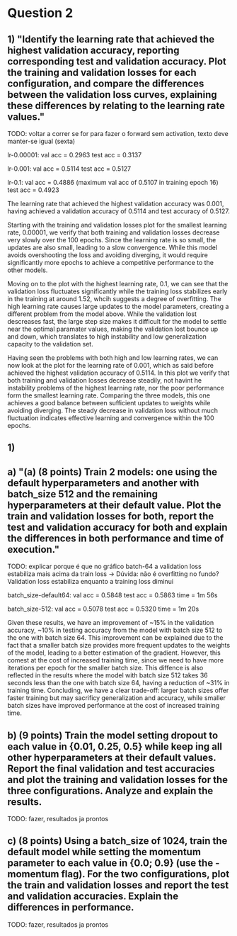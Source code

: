 # Question 2

## 1) "Identify the learning rate that achieved the highest validation accuracy, reporting corresponding test and validation accuracy. Plot the training and validation losses for each configuration, and compare the differences between the validation loss curves, explaining these differences by relating to the learning rate values."

TODO: voltar a correr se for para fazer o forward sem activation, texto deve manter-se igual (sexta)

lr-0.00001:
val acc = 0.2963
test acc = 0.3137

lr-0.001:
val acc = 0.5114
test acc = 0.5127

lr-0.1:
val acc = 0.4886 (maximum val acc of 0.5107 in training epoch 16)
test acc = 0.4923

The learning rate that achieved the highest validation accuracy was 0.001, having achieved a validation accuracy of 0.5114 and test accuracy of 0.5127.

Starting with the training and validation losses plot for the smallest learning rate, 0.00001, we verify that both training and validation losses decrease very slowly over the 100 epochs. Since the learning rate is so small, the updates are also small, leading to a slow convergence. While this model avoids overshooting the loss and avoiding diverging, it would require significantly more epochs to achieve a competitive performance to the other models.

Moving on to the plot with the highest learning rate, 0.1, we can see that the validation loss fluctuates significantly while the training loss stabilizes early in the training at around 1.52, whcih suggests a degree of overfitting. The high learning rate causes large updates to the model parameters, creating a different problem from the model above. While the validation lost descreases fast, the large step size makes it difficult for the model to settle near the optimal paramater values, making the validation lost bounce up and down, which translates to high instability and low generalization capacity to the validation set.

Having seen the problems with both high and low learning rates, we can now look at the plot for the learning rate of 0.001, which as said before achieved the highest validation accuracy of 0.5114. In this plot we verify that both training and validation losses decrease steadily, not havint he instability problems of the highest learning rate, nor the poor performance form the smallest learning rate. Comparing the three models, this one achieves a good balance between sufficient updates to weights while avoiding diverging. The steady decrease in validation loss without much fluctuation indicates effective learning and convergence within the 100 epochs.


## 1)

## a) "(a) (8 points) Train 2 models: one using the default hyperparameters and another with batch_size 512 and the remaining hyperparameters at their default value. Plot the train and validation losses for both, report the test and validation accuracy for both and explain the differences in both performance and time of execution."

TODO: explicar porque é que no gráfico batch-64 a validation loss estabiliza mais acima da train loss
    -> Dúvida: não é overfitting no fundo? Validation loss estabiliza enquanto a training loss diminui

batch_size-default64:
val acc = 0.5848
test acc = 0.5863
time = 1m 56s

batch_size-512:
val acc = 0.5078
test acc = 0.5320
time = 1m 20s

Given these results, we have an improvement of ~15% in the validation accuracy, ~10% in testing accuracy from the model with batch size 512 to the one with batch size 64. This improvement can be explained due to the fact that a smaller batch size provides more frequent updates to the weights of the model, leading to a better estimation of the gradient. However, this comest at the cost of increased training time, since we need to have more iterations per epoch for the smaller batch size. This diffence is also reflected in the results where the model with batch size 512 takes 36 seconds less than the one with batch size 64, having a reduction of ~31% in training time. Concluding, we have a clear trade-off: larger batch sizes offer faster training but may sacrificy generalization and accuracy, while smaller batch sizes have improved performance at the cost of increased training time.



## b) (9 points) Train the model setting dropout to each value in {0.01, 0.25, 0.5} while keep ing all other hyperparameters at their default values. Report the final validation and test accuracies and plot the training and validation losses for the three configurations. Analyze and explain the results. 

TODO: fazer, resultados ja prontos




## c) (8 points) Using a batch_size of 1024, train the default model while setting the momentum parameter to each value in {0.0; 0.9} (use the -momentum flag). For the two configurations, plot the train and validation losses and report the test and validation accuracies. Explain the differences in performance.

TODO: fazer, resultados ja prontos
